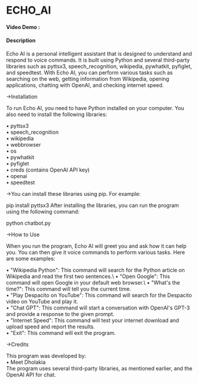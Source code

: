# ECHO_AI
#### Video Demo :
#### Description
Echo AI is a personal intelligent assistant that is designed to understand and respond to voice commands. It is built using Python and several third-party libraries such as pyttsx3, speech_recognition, wikipedia, pywhatkit, pyfiglet, and speedtest. With Echo AI, you can perform various tasks such as searching on the web, getting information from Wikipedia, opening applications, chatting with OpenAI, and checking internet speed.

->Installation

To run Echo AI, you need to have Python installed on your computer. You also need to install the following libraries:

• pyttsx3\
• speech_recognition\
• wikipedia\
• webbrowser\
• os\
• pywhatkit\
• pyfiglet\
• creds (contains OpenAI API key)\
• openai\
• speedtest

->You can install these libraries using pip. For example:

pip install pyttsx3
After installing the libraries, you can run the program using the following command:

python chatbot.py

->How to Use

When you run the program, Echo AI will greet you and ask how it can help you. You can then give it voice commands to perform various tasks. Here are some examples:

• "Wikipedia Python": This command will search for the Python article on Wikipedia and read the first two sentences.\\
• "Open Google": This command will open Google in your default web browser.\\
• "What's the time?": This command will tell you the current time.\
• "Play Despacito on YouTube": This command will search for the Despacito video on YouTube and play it.\
• "Chat GPT": This command will start a conversation with OpenAI's GPT-3 and provide a response to the given prompt.\
• "Internet Speed": This command will test your internet download and upload speed and report the results.\
• "Exit": This command will exit the program.

->Credits

This program was developed by:\
• Meet Dholakia\
The program uses several third-party libraries, as mentioned earlier, and the OpenAI API for chat.